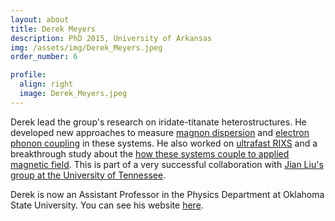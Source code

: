 ```yaml
---
layout: about
title: Derek Meyers
description: PhD 2015, University of Arkansas
img: /assets/img/Derek_Meyers.jpeg
order_number: 6

profile:
  align: right
  image: Derek_Meyers.jpeg
---
```


Derek lead the group's research on iridate-titanate heterostructures. He developed new approaches to measure [magnon dispersion](/publications/#meyers2019magnetism) and [electron phonon coupling](/publications/#meyers2018decoupling) in these systems. He also worked on [ultrafast RIXS](/publications/#cao2019ultrafast) and a breakthrough study about the [how these systems couple to applied magnetic field](/publications/#hao2018giant).  This is part of a very successful collaboration with [Jian Liu's group at the University of Tennessee](http://www.phys.utk.edu/faculty/faculty-liu.html).

Derek is now an Assistant Professor in the Physics Department at Oklahoma State University. You can see his website [here](http://meyers.okstate.edu/).
